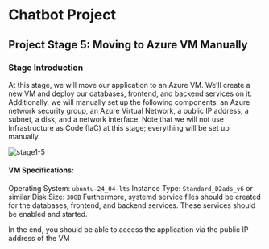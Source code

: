 # Chatbot Project

## Project Stage 5: Moving to Azure VM Manually

### Stage Introduction

At this stage, we will move our application to an Azure VM. We’ll create a new VM and deploy our databases, frontend, and backend services on it. Additionally, we will manually set up the following components: an Azure network security group, an Azure Virtual Network, a public IP address, a subnet, a disk, and a network interface. Note that we will not use Infrastructure as Code (IaC) at this 
stage; everything will be set up manually.

![stage1-5](https://weclouddata.s3.us-east-1.amazonaws.com/cloud/project-stages/week3-stage5.png)

#### **VM Specifications:**

Operating System: `ubuntu-24_04-lts`
Instance Type: `Standard_D2ads_v6` or similar
Disk Size: `30GB`
Furthermore, systemd service files should be created for the databases, frontend, and backend services. These services should be enabled and started.

In the end, you should be able to access the application via the public IP address of the VM
